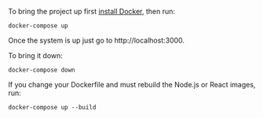 To bring the project up first [install Docker](https://www.docker.com/), then run:

```
docker-compose up
```

Once the system is up just go to http://localhost:3000.

To bring it down:

```
docker-compose down
```

If you change your Dockerfile and must rebuild the Node.js or React images, run:

```
docker-compose up --build
```
